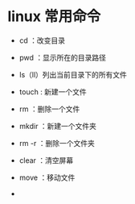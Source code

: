 # linux 常用命令

+ cd ：改变目录

+ pwd ：显示所在的目录路径

+ ls（ll）列出当前目录下的所有文件

+ touch : 新建一个文件

+ rm ：删除一个文件

+ mkdir ：新建一个文件夹

+ rm -r ：删除一个文件夹

+ clear ：清空屏幕

+ move ：移动文件

+
